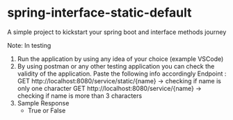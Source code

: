 # spring-interface-static-default
A simple project to kickstart your spring boot and interface methods journey

Note: In testing
1. Run the application by using any idea of your choice (example VSCode)
2. By using postman or any other testing application you can check the validity of the application. Paste the following info accordingly
   Endpoint :
     GET http://localhost:8080/service/static/{name} -> checking if name is only one character
     GET http://localhost:8080/service/{name} -> checking if name is more than 3 characters
4. Sample Response
   - True or False
